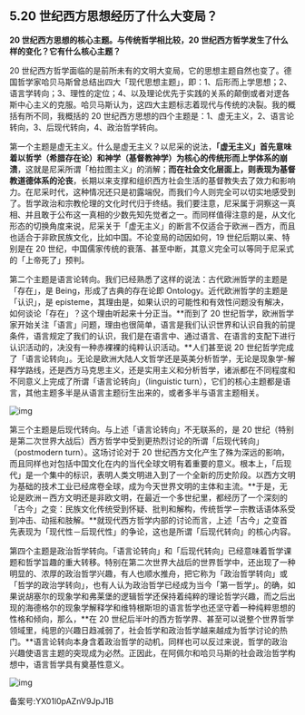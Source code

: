 ## 5.20 世纪西方思想经历了什么大变局？
**20 世纪西方思想的核心主题。与传统哲学相比较，20 世纪西方哲学发生了什么样的变化？它有什么核心主题？**


20 世纪西方哲学面临的是前所未有的文明大变局，它的思想主题自然也变了。德国哲学家哈贝马斯曾总结出四大「现代思想主题」，即：1、后形而上学思想；2、语言学转向；3、理性的定位；4、以及理论优先于实践的关系的颠倒或者对逻各斯中心主义的克服。哈贝马斯认为，这四大主题标志着现代与传统的决裂。我的概括有所不同，我概括的 20 世纪西方思想的四个主题是：1、虚无主义，2、语言论转向，3、后现代转向，4、政治哲学转向。


第一个主题是虚无主义。什么是虚无主义？以尼采的说法，**「虚无主义」首先意味着以哲学（希腊存在论）和神学（基督教神学）为核心的传统形而上学体系的崩溃**，这就是尼采所谓「柏拉图主义」的消解；**而在社会文化层面上，则表现为基督教道德体系的沦丧**，长期以来支撑和组织西方社会生活的基督教失去了效力和影响力。在尼采时代，这种情况还只是初露端倪，而我们今人则完全可以切实地感受到了。哲学政治和宗教伦理的文化时代归于终结。我们要注意，尼采属于洞察这一真相、并且敢于公布这一真相的少数先知先觉者之一。而同样值得注意的是，从文化形态的切换角度来说，尼采关于「虚无主义」的断言不仅适合于欧洲－西方，而且也适合于非欧民族文化，比如中国。不论变局的动因如何，19 世纪后期以来、特别是在 20 世纪，中国儒家传统的衰落、甚至中断，其意义完全可以等同于尼采式的「上帝死了」预判。


第二个主题是语言论转向。我们已经熟悉了这样的说法：古代欧洲哲学的主题是「存在」，是 Being，形成了古典的存在论即 Ontology。近代欧洲哲学的主题是「认识」，是 episteme，其理由是，如果认识的可能性和有效性问题没有解决，如何谈论「存在」？这个理由听起来十分正当。**而到了 20 世纪哲学，欧洲哲学家开始关注「语言」问题，理由也很简单，语言是我们认识世界和认识自我的前提条件，语言规定了我们的认识，我们是在语言中、通过语言、在语言的支配下进行认识活动的，决没有一种赤裸裸的纯粹认识活动。**人们甚至说 20 世纪哲学完成了「语言论转向」。无论是欧洲大陆人文哲学还是英美分析哲学，无论是现象学-解释学路线，还是西方马克思主义，还是实用主义和分析哲学，诸派都在不同程度和不同意义上完成了所谓「语言论转向」（linguistic turn），它们的核心主题都是语言，其他主题多半是从语言主题衍生出来的，或者多半与语言主题相关。


![img](https://pic3.zhimg.com/v2-90789fe912598fc91331a97e71c2ee98.webp)

第三个主题是后现代转向。与上述「语言论转向」不无联系的，是 20 世纪（特别是第二次世界大战后）西方哲学中受到更热烈讨论的所谓「后现代转向」（postmodern turn）。这场讨论对于 20 世纪西方文化产生了殊为深远的影响，而且同样也对包括中国文化在内的当代全球文明有着重要的意义。根本上，「后现代」是一个集中的标识，表明人类文明进入到了一个全新的历史阶段。以西方文明为基础的技术工业已经席卷全球，成为今天世界文明的主体和主流。**于是，无论是欧洲－西方文明还是非欧文明，在最近一个多世纪里，都经历了一个深刻的「古今」之变：民族文化传统受到怀疑、批判和解构，传统哲学－宗教话语体系受到冲击、动摇和肢解。**就现代西方哲学内部的讨论而言，上述「古今」之变首先表现为「现代性－后现代性」的争论，这也是所谓「后现代转向」的核心内容。


第四个主题是政治哲学转向。「语言论转向」和「后现代转向」已经意味着哲学课题和哲学旨趣的重大转移。特别在第二次世界大战后的世界哲学中，还出现了一种明显的、浓厚的政治哲学兴趣，有人也顺水推舟，把它称为「政治哲学转向」或「哲学的政治学转向」，也有人认为政治哲学已经成为当今「第一哲学」。的确，如果说胡塞尔的现象学和弗莱堡的逻辑哲学还保持着纯粹的理论哲学兴趣，而之后出现的海德格尔的现象学解释学和维特根斯坦的语言哲学也还坚守着一种纯粹思想的性格和倾向，那么，**在 20 世纪后半叶的西方哲学界、甚至可以说整个世界哲学领域里，纯思的兴趣日趋减弱了，社会哲学和政治哲学越来越成为哲学讨论的热门。**语言论转向本身含着政治哲学的动机，同样也可以反过来说，哲学的政治兴趣使语言主题的突现成为必然。正因此，在阿佩尔和哈贝马斯的社会政治哲学构想中，语言哲学具有奠基性意义。


![img](https://pic1.zhimg.com/v2-9f99feed31c2708ae5c862d16e9b2d2d.webp)

  



备案号:YX01l0pAZnV9JpJ1B


